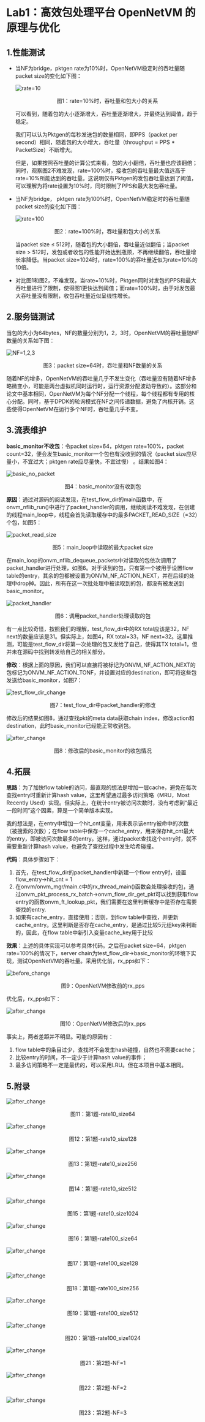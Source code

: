 # Lab1：高效包处理平台 OpenNetVM 的原理与优化
## 1.性能测试
- 当NF为bridge，pktgen rate为10%时，OpenNetVM稳定时的吞吐量随packet size的变化如下图：
    
    ![rate=10](./1-NF=1/rate=10.png "rate=10, throughput-packet size")
    <center><p>图1：rate=10%时，吞吐量和包大小的关系<p></center>
    
    可以看到，随着包的大小逐渐增大，吞吐量逐渐增大，并最终达到阈值，趋于稳定。
    
    我们可以认为Pktgen的每秒发送包的数量相同，即PPS（packet per second）相同，随着包的大小增大，吞吐量（throughput = PPS * PacketSize）不断增大。
    
    但是，如果按照吞吐量的计算公式来看，包的大小翻倍，吞吐量也应该翻倍；同时，观察图2不难发现，rate=100%时，接收包的吞吐量最大值远高于rate=10%所能达到的吞吐量。这说明仅有Pktgen的发包吞吐量达到了阈值，可以理解为将rate设置为10%时，同时限制了PPS和最大发包吞吐量。
    
- 当NF为bridge， pktgen rate为100%时，OpenNetVM稳定时的吞吐量随packet size的变化如下图：

    ![rate=100](./1-NF=1/rate=100.png "rate=100, throughput-packet size")
    <center><p>图2：rate=100%时，吞吐量和包大小的关系<p></center>

    当packet size $\le$ 512时，随着包的大小翻倍，吞吐量近似翻倍；当packet
    size $>$ 512时，发包或者收包的性能开始达到瓶颈，不再继续翻倍，吞吐量增长率降低。当packet size=1024时，rate=100%的吞吐量近似为rate=10%的10倍。

- 对比图1和图2，不难发现，当rate=10%时，Pktgen同时对发包的PPS和最大吞吐量进行了限制，使得图1更快达到阈值；而rate=100%时，由于对发包最大吞吐量没有限制，收包吞吐量近似呈线性增长。

## 2.服务链测试

当包的大小为64bytes，NF的数量分别为1，2，3时，OpenNetVM的吞吐量随NF数量的关系如下图：
    
![NF=1,2,3](./2-NF=1,2,3/NF=1,2,3.png "rate=100, throughput-NF number")
<center><p>图3：packet size=64时，吞吐量和NF数量的关系<p></center>

随着NF的增多，OpenNetVM的吞吐量几乎不发生变化（吞吐量没有随着NF增多略微变小，可能是两台虚拟机同时运行时，运行资源分配波动导致的）。这部分和论文中基本相同，OpenNetVM为每个NF分配一个线程，每个线程都有专用的核心分配。同时，基于DPDK的轮询模式在NF之间传递数据，避免了内核开销。这些使得OpenNetVM在运行多个NF时，吞吐量几乎不变。

## 3.流表维护
**basic_monitor不收包**：令packet size=64，pktgen rate=100%，packet count=32，便会发生basic_monitor一个包也有没收到的情况（packet size应尽量小，不宜过大；pktgen rate应尽量快，不宜过慢） 。结果如图4：

![basic_no_packet](./3-流表维护/修改前.png "basic_no_packet")
<center><p>图4：basic_monitor没有收到包<p></center>

**原因**：通过对源码的阅读发现，在test_flow_dir的main函数中，在onvm_nflib_run()中进行了packet_handler的调用，继续阅读不难发现，在创建的线程main_loop中，线程会首先读取缓存中的最多PACKET_READ_SIZE（=32）个包，如图5：

![packet_read_size](./3-流表维护/packet_read_size.png "packet_read_size")
<center><p>图5：main_loop中读取的最大packet size<p></center>

在main_loop的onvm_nflib_dequeue_packets中对读取的包依次调用了packet_handler进行处理，如图6。对于读到的包，只有第一个被用于设置flow table的entry，其余的包都被设置为ONVM_NF_ACTION_NEXT，并在后续的处理中drop掉。因此，所有在这一次批处理中被读取到的包，都没有被发送到basic_monitor。

![packet_handler](./3-流表维护/packet_handler.png "packet_handler")
<center><p>图6：调用packet_handler处理读取的包<p></center>

有一点比较奇怪，按照我们的理解，test_flow_dir中的RX total应该是32，NF next的数量应该是31。但实际上，如图4，RX total=33，NF next=32。这里推测，可能是test_flow_dir将第一次处理的包又发给了自己，使得其TX total=1，但并未在源码中找到转发给自己的相关部分。

**修改**：根据上面的原因，我们可以直接将被标记为ONVM_NF_ACTION_NEXT的包标记为ONVM_NF_ACTION_TONF，并设置对应的destination，即可将这些包发送给basic_monitor，如图7：

![test_flow_dir_change](./3-流表维护/test_flow_dir_change_1.png "test_flow_dir_change")
<center><p>图7：test_flow_dir中packet_handler的修改<p></center>

修改后的结果如图8，通过查找pkt的meta data获取chain index，修改action和destination，此时basic_monitor已经能正常收到包。

![after_change](./3-流表维护/修改后.png "after_change")
<center><p>图8：修改后的basic_monitor的收包情况<p></center>

## 4.拓展

**思路**：为了加快flow table的访问，最直观的想法是增加一层cache，避免在每次查找entry时重新计算hash value，这里希望通过最多访问策略（MRU，Most Recently Used）实现。但实际上，在统计entry被访问次数时，没有考虑到“最近一段时间”这个因素，算是一个简单版本实现。

我的想法是，在entry中增加一个hit_cnt变量，用来表示该entry被命中的次数（被搜索的次数）；在flow table中保存一个cache_entry，用来保存hit_cnt最大的entry，即被访问次数最多的entry。这样，通过packet查找这个entry时，就不需要重新计算hash value，也避免了查找过程中发生哈希碰撞。

**代码**：具体步骤如下：

1. 首先，在test_flow_dir的packet_handler中新建一个flow entry时，设置flow_entry->hit_cnt = 1
2. 在onvm/onvm_mgr/main.c中的rx_thread_main()函数会处理接收的包，通过onvm_pkt_process_rx_batch->onvm_flow_dir_get_pkt可以找到获取flow entry的函数onvm_ft_lookup_pkt，我们需要在这里判断缓存中是否存在需要查找的entry.
3. 如果有cache_entry，直接使用；否则，到flow table中查找，并更新cache_entry。这里判断是否存在cache_entry，是通过比较5元组key来判断的，因此，在flow table中新引入变量cache_key用于比较

**效果**：上述的具体实现可以参考具体代码。之后在packet size=64，pktgen rate=100%的情况下，server chain为test_flow_dir->basic_monitor的环境下实现，测试OpenNetVM的吞吐量。采用优化前，rx_pps如下：

![before_change](./4-拓展/修改前.png "before_change")
<center><p>图9：OpenNetVM修改前的rx_pps<p></center>

优化后，rx_pps如下：

![after_change](./4-拓展/修改后.png "after_change")
<center><p>图10：OpenNetVM修改后的rx_pps<p></center>

事实上，两者差距并不明显。可能的原因有：
1. flow table中的条目过少，查找时不会发生hash碰撞，自然也不需要cache；
2. 比较entry的时间，不一定少于计算hash value的事件；
3. 最多访问策略不一定是最优的，可以采用LRU。但在本项目中基本相同。

## 5.附录

![after_change](./1-NF=1/第2组/rate10_size64.png "after_change")
<center><p>图11：第1题-rate10_size64<p></center>

![after_change](./1-NF=1/第2组/rate10_size128.png "after_change")
<center><p>图12：第1题-rate10_size128<p></center>

![after_change](./1-NF=1/第2组/rate10_size256.png "after_change")
<center><p>图13：第1题-rate10_size256<p></center>

![after_change](./1-NF=1/第2组/rate10_size512.png "after_change")
<center><p>图14：第1题-rate10_size512<p></center>

![after_change](./1-NF=1/第2组/rate10_size1024.png "after_change")
<center><p>图15：第1题-rate10_size1024<p></center>

![after_change](./1-NF=1/第2组/rate100_size64.png "after_change")
<center><p>图16：第1题-rate100_size64<p></center>

![after_change](./1-NF=1/第2组/rate100_size128.png "after_change")
<center><p>图17：第1题-rate100_size128<p></center>

![after_change](./1-NF=1/第2组/rate100_size256.png "after_change")
<center><p>图18：第1题-rate100_size256<p></center>

![after_change](./1-NF=1/第2组/rate100_size512.png "after_change")
<center><p>图19：第1题-rate100_size512<p></center>

![after_change](./1-NF=1/第2组/rate100_size1024.png "after_change")
<center><p>图20：第1题-rate100_size1024<p></center>

![after_change](./2-NF=1,2,3/NF=1.png "after_change")
<center><p>图21：第2题-NF=1<p></center>

![after_change](./2-NF=1,2,3/NF=2.png "after_change")
<center><p>图22：第2题-NF=2<p></center>

![after_change](./2-NF=1,2,3/NF=3.png "after_change")
<center><p>图23：第2题-NF=3<p></center>